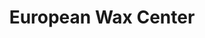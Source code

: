 ---
title: "European Wax Center"
url: /wayne/european-wax-center-paterson-hamburg-turnpike/
shop: beauty
---